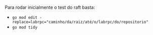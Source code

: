 Para rodar inicialmente o test do raft basta:

 - `go mod edit -replace=labrpc="caminho/da/raiz/até/o/labrpc/do/repositorio"`
 - `go mod tidy`